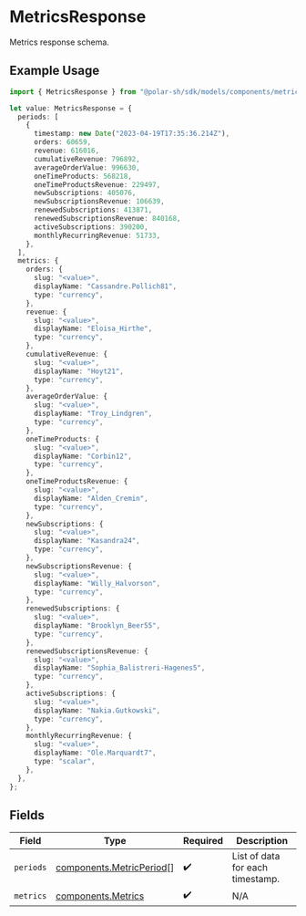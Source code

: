 # MetricsResponse

Metrics response schema.

## Example Usage

```typescript
import { MetricsResponse } from "@polar-sh/sdk/models/components/metricsresponse.js";

let value: MetricsResponse = {
  periods: [
    {
      timestamp: new Date("2023-04-19T17:35:36.214Z"),
      orders: 60659,
      revenue: 616016,
      cumulativeRevenue: 796892,
      averageOrderValue: 996630,
      oneTimeProducts: 568218,
      oneTimeProductsRevenue: 229497,
      newSubscriptions: 405076,
      newSubscriptionsRevenue: 106639,
      renewedSubscriptions: 413871,
      renewedSubscriptionsRevenue: 840168,
      activeSubscriptions: 390200,
      monthlyRecurringRevenue: 51733,
    },
  ],
  metrics: {
    orders: {
      slug: "<value>",
      displayName: "Cassandre.Pollich81",
      type: "currency",
    },
    revenue: {
      slug: "<value>",
      displayName: "Eloisa_Hirthe",
      type: "currency",
    },
    cumulativeRevenue: {
      slug: "<value>",
      displayName: "Hoyt21",
      type: "currency",
    },
    averageOrderValue: {
      slug: "<value>",
      displayName: "Troy_Lindgren",
      type: "currency",
    },
    oneTimeProducts: {
      slug: "<value>",
      displayName: "Corbin12",
      type: "currency",
    },
    oneTimeProductsRevenue: {
      slug: "<value>",
      displayName: "Alden_Cremin",
      type: "currency",
    },
    newSubscriptions: {
      slug: "<value>",
      displayName: "Kasandra24",
      type: "currency",
    },
    newSubscriptionsRevenue: {
      slug: "<value>",
      displayName: "Willy_Halvorson",
      type: "currency",
    },
    renewedSubscriptions: {
      slug: "<value>",
      displayName: "Brooklyn_Beer55",
      type: "currency",
    },
    renewedSubscriptionsRevenue: {
      slug: "<value>",
      displayName: "Sophia_Balistreri-Hagenes5",
      type: "currency",
    },
    activeSubscriptions: {
      slug: "<value>",
      displayName: "Nakia.Gutkowski",
      type: "currency",
    },
    monthlyRecurringRevenue: {
      slug: "<value>",
      displayName: "Ole.Marquardt7",
      type: "scalar",
    },
  },
};
```

## Fields

| Field                                                                | Type                                                                 | Required                                                             | Description                                                          |
| -------------------------------------------------------------------- | -------------------------------------------------------------------- | -------------------------------------------------------------------- | -------------------------------------------------------------------- |
| `periods`                                                            | [components.MetricPeriod](../../models/components/metricperiod.md)[] | :heavy_check_mark:                                                   | List of data for each timestamp.                                     |
| `metrics`                                                            | [components.Metrics](../../models/components/metrics.md)             | :heavy_check_mark:                                                   | N/A                                                                  |
